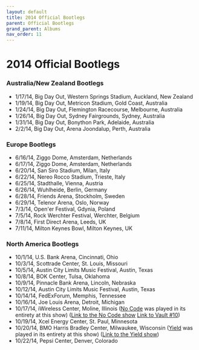 ```yaml
---
layout: default
title: 2014 Official Bootlegs
parent: Official Bootlegs
grand_parent: Albums
nav_order: 11
---
```


# 2014 Official Bootlegs

### Australia/New Zealand Bootlegs

- 1/17/14, Big Day Out, Western Springs Stadium, Auckland, New Zealand
- 1/19/14, Big Day Out, Metricon Stadium, Gold Coast, Australia
- 1/24/14, Big Day Out, Flemington Racecourse, Melbourne, Australia
- 1/26/14, Big Day Out, Sydney Fairgrounds, Sydney, Australia
- 1/31/14, Big Day Out, Bonython Park, Adelaide, Australia
- 2/2/14, Big Day Out, Arena Joondalup, Perth, Australia

### Europe Bootlegs

- 6/16/14, Ziggo Dome, Amsterdam, Netherlands
- 6/17/14, Ziggo Dome, Amsterdam, Netherlands
- 6/20/14, San Siro Stadium, Milan, Italy
- 6/22/14, Nereo Rocco Stadium, Trieste, Italy
- 6/25/14, Stadthalle, Vienna, Austria
- 6/26/14, Wuhlheide, Berlin, Germany
- 6/28/14, Friends Arena, Stockholm, Sweden
- 6/29/14, Telenor Arena, Oslo, Norway
- 7/3/14, Open'er Festival, Gdynia, Poland
- 7/5/14, Rock Werchter Festival, Werchter, Belgium
- 7/8/14, First Direct Arena, Leeds, UK
- 7/11/14, Milton Keynes Bowl, Milton Keynes, UK

### North America Bootlegs

- 10/1/14, U.S. Bank Arena, Cincinnati, Ohio
- 10/3/14, Scottrade Center, St. Louis, Missouri
- 10/5/14, Austin City Limits Music Festival, Austin, Texas
- 10/8/14, BOK Center, Tulsa, Oklahoma
- 10/9/14, Pinnacle Bank Arena, Lincoln, Nebraska
- 10/12/14, Austin City Limits Music Festival, Austin, Texas
- 10/14/14, FedExForum, Memphis, Tennessee
- 10/16/14, Joe Louis Arena, Detroit, Michigan
- 10/17/14, iWireless Center, Moline, Illinois ([No Code](https://pearljamopedia.ml/docs/Albums/Studio/No-Code) was played in its entirety at this show) ([Link to the No Code show](https://pearljamopedia.ml/docs/Notable-Mentions/Events/No-Code-Show-2014) [Link to Vault #10](https://pearljamopedia.ml/docs/Albums/Vault/Vault-10))
- 10/19/14, Xcel Energy Center, St. Paul, Minnesota
- 10/20/14, BMO Harris Bradley Center, Milwaukee, Wisconsin ([Yield](https://pearljamopedia.ml/docs/Albums/Studio/Yield) was played in its entirety at this show) ([Link to the Yield show](https://pearljamopedia.ml/docs/Notable-Mentions/Events/Yield-Show-2014/))
- 10/22/14, Pepsi Center, Denver, Colorado

